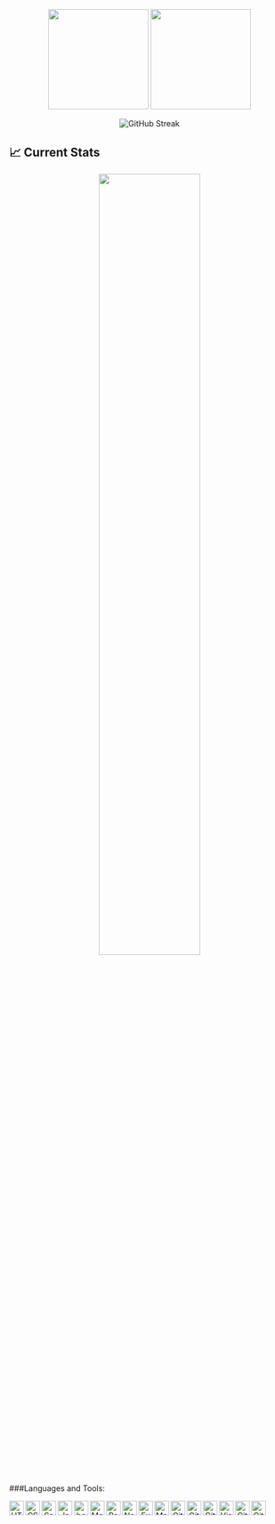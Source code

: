 <div align="center">
  <img height="180em"  src="https://github-readme-stats.vercel.app/api?username=naziullah135&show_icons=true&theme=midnight-purple">
<img  height="180em" src="https://github-readme-stats.vercel.app/api/top-langs/?username=naziullah135&layout=compact&show_icons=true&theme=midnight-purple" >
  </div>
<div align="center">
  
![GitHub Streak](https://streak-stats.demolab.com?user=naziullah135&count_private=true&theme=midnight-purple)
</div>

## :chart_with_upwards_trend: Current Stats

<p align="center">
  <img width="60%" src="https://github-readme-streak-stats.herokuapp.com?user=naziullah135&theme=react&hide_border=true&background=0D1117&stroke=0D1117&fire=FF1CF7&sideLabels=00F0FF&currStreakNum=FF1CF7&ring=FF1CF7&currStreakLabel=FF1CF7&sideNums=00F0FF" />
</p>


###Languages and Tools:
<div  align="center">
  
<img align="left" alt="HTML5" width="26px" src="https://i.ibb.co/VSmHRkv/html.png" />

<img align="left" alt="CSS3" width="26px" src="https://i.ibb.co/g7xQSGY/css3.png" />

<img align="left" alt="Sass" width="26px" src="https://i.ibb.co/v3Sy8YW/scss.png" />

<img align="left" alt="JavaScript" width="26px" src="https://i.ibb.co/XLLvh3f/js.png" />

<img align="left" alt="bootstrap" width="26px" src="https://i.ibb.co/p4ynHSD/bootstrap.png" />

<img align="left" alt="Material-ui" width="26px" src="https://i.ibb.co/HThxRY8/material-ui.png" />

<img align="left" alt="React" width="26px" src="https://i.ibb.co/jD7j5Gv/react.png" />

<img align="left" alt="Node.js" width="26px" src="https://i.ibb.co/GF9MYQn/node.png" />

<img align="left" alt="Express.js" width="26px" src="https://i.ibb.co/nrbPzJp/express.png" />

<img align="left" alt="MongoDB" width="26px" src="https://i.ibb.co/f4pzGjH/mongodb.png" />

<img align="left" alt="Git" width="26px" src="https://i.ibb.co/mhxBpgM/reactbootstrap.png" />

<img align="left" alt="Git" width="26px" src="https://i.ibb.co/bby50xs/redux.png" />

<img align="left" alt="Git" width="26px" src="https://i.ibb.co/CJJ43CK/spring.png" />

<img align="left" alt="Visual Studio Code" width="26px" src="https://i.ibb.co/31qMkVQ/vscode.png" />

<img align="left" alt="Git" width="26px" src="https://i.ibb.co/7zs2TGW/git.png" />

<img align="left" alt="Git" width="26px" src="https://i.ibb.co/fXQQ273/c.png" />
  </div>
